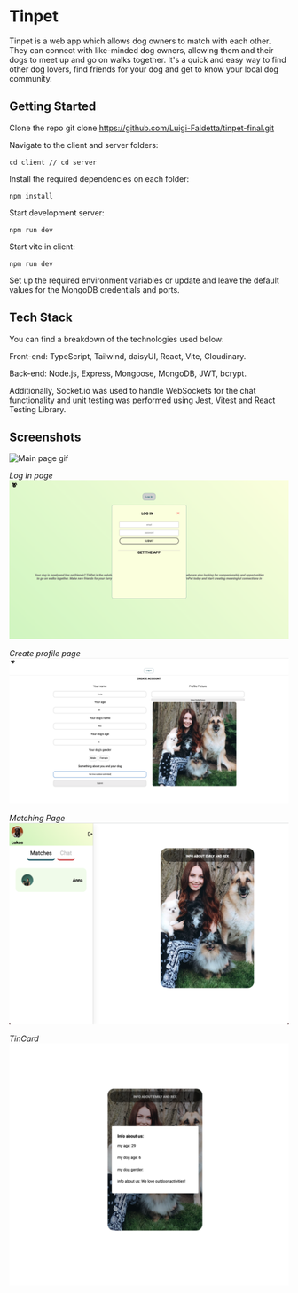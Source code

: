 # Tinpet

Tinpet is a web app which allows dog owners to match with each other. They can connect with like-minded dog owners, allowing them and their dogs to meet up and go on walks together. It's a quick and easy way to find other dog lovers, find friends for your dog and get to know your local dog community.

## Getting Started

Clone the repo
git clone https://github.com/Luigi-Faldetta/tinpet-final.git

Navigate to the client and server folders:
```console
cd client // cd server
```
Install the required dependencies on each folder:
```console
npm install
```
Start development server:
```console
npm run dev
```
Start vite in client:
```console
npm run dev
```

Set up the required environment variables or update and leave the default values for the MongoDB credentials and ports. 

## Tech Stack

You can find a breakdown of the technologies used below:

Front-end: TypeScript, Tailwind, daisyUI, React, Vite, Cloudinary.

Back-end: Node.js, Express, Mongoose, MongoDB, JWT, bcrypt.

Additionally, Socket.io was used to handle WebSockets for the chat functionality and unit testing was performed using Jest, Vitest and React Testing Library.

## Screenshots

![Main page gif](./screenshots/tinPet.gif)

*Log In page*
![Login page screenshot](./screenshots/logIn.png)

*Create profile page*
![Create profile screenshot](./screenshots/createProfile.png)

*Matching Page*
![Matching Page screenshot](./screenshots/matchingPage.png)

*TinCard*
![TinCard screenshot](./screenshots/tinCard.png)